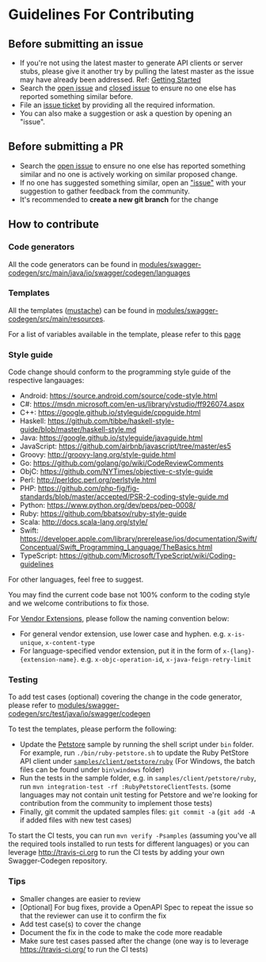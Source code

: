 # Guidelines For Contributing

## Before submitting an issue

 - If you're not using the latest master to generate API clients or server stubs, please give it another try by pulling the latest master as the issue may have already been addressed. Ref: [Getting Started](https://github.com/swagger-api/swagger-codegen#getting-started)
 - Search the [open issue](https://github.com/swagger-api/swagger-codegen/issues) and [closed issue](https://github.com/swagger-api/swagger-codegen/issues?q=is%3Aissue+is%3Aclosed) to ensure no one else has reported something similar before.
 - File an [issue ticket](https://github.com/swagger-api/swagger-codegen/issues/new) by providing all the required information. 
 - You can also make a suggestion or ask a question by opening an "issue".

## Before submitting a PR

 - Search the [open issue](https://github.com/swagger-api/swagger-codegen/issues) to ensure no one else has reported something similar and no one is actively working on similar proposed change.
 - If no one has suggested something similar, open an ["issue"](https://github.com/swagger-api/swagger-codegen/issues) with your suggestion to gather feedback from the community.
 - It's recommended to **create a new git branch** for the change

## How to contribute

### Code generators

All the code generators can be found in [modules/swagger-codegen/src/main/java/io/swagger/codegen/languages](https://github.com/swagger-api/swagger-codegen/tree/master/modules/swagger-codegen/src/main/java/io/swagger/codegen/languages)

### Templates

All the templates ([mustache](https://mustache.github.io/)) can be found in [modules/swagger-codegen/src/main/resources](https://github.com/swagger-api/swagger-codegen/tree/master/modules/swagger-codegen/src/main/resources).

For a list of variables available in the template, please refer to this [page](https://github.com/swagger-api/swagger-codegen/wiki/Mustache-Template-Variables)


### Style guide
Code change should conform to the programming style guide of the respective langauages:
- Android: https://source.android.com/source/code-style.html
- C#: https://msdn.microsoft.com/en-us/library/vstudio/ff926074.aspx
- C++: https://google.github.io/styleguide/cppguide.html
- Haskell: https://github.com/tibbe/haskell-style-guide/blob/master/haskell-style.md
- Java: https://google.github.io/styleguide/javaguide.html
- JavaScript: https://github.com/airbnb/javascript/tree/master/es5
- Groovy: http://groovy-lang.org/style-guide.html
- Go: https://github.com/golang/go/wiki/CodeReviewComments
- ObjC: https://github.com/NYTimes/objective-c-style-guide
- Perl: http://perldoc.perl.org/perlstyle.html
- PHP: https://github.com/php-fig/fig-standards/blob/master/accepted/PSR-2-coding-style-guide.md
- Python: https://www.python.org/dev/peps/pep-0008/
- Ruby: https://github.com/bbatsov/ruby-style-guide
- Scala: http://docs.scala-lang.org/style/
- Swift: https://developer.apple.com/library/prerelease/ios/documentation/Swift/Conceptual/Swift_Programming_Language/TheBasics.html
- TypeScript: https://github.com/Microsoft/TypeScript/wiki/Coding-guidelines

For other languages, feel free to suggest.

You may find the current code base not 100% conform to the coding style and we welcome contributions to fix those.

For [Vendor Extensions](https://github.com/OAI/OpenAPI-Specification/blob/master/versions/2.0.md#vendorExtensions), please follow the naming convention below:
- For general vendor extension, use lower case and hyphen. e.g. `x-is-unique`, `x-content-type`
- For language-specified vendor extension, put it in the form of `x-{lang}-{extension-name}`. e.g. `x-objc-operation-id`, `x-java-feign-retry-limit` 

### Testing

To add test cases (optional) covering the change in the code generator, please refer to [modules/swagger-codegen/src/test/java/io/swagger/codegen](https://github.com/swagger-api/swagger-codegen/tree/master/modules/swagger-codegen/src/test/java/io/swagger/codegen)

To test the templates, please perform the following:
- Update the [Petstore](http://petstore.swagger.io/) sample by running the shell script under `bin` folder. For example, run `./bin/ruby-petstore.sh` to update the Ruby PetStore API client under [`samples/client/petstore/ruby`](https://github.com/swagger-api/swagger-codegen/tree/master/samples/client/petstore/ruby) (For Windows, the batch files can be found under `bin\windows` folder)
- Run the tests in the sample folder, e.g. in `samples/client/petstore/ruby`, run `mvn integration-test -rf :RubyPetstoreClientTests`. (some languages may not contain unit testing for Petstore and we're looking for contribution from the community to implement those tests)
- Finally, git commit the updated samples files: `git commit -a`
  (`git add -A` if added files with new test cases)

To start the CI tests, you can run `mvn verify -Psamples` (assuming you've all the required tools installed to run tests for different languages) or you can leverage http://travis-ci.org to run the CI tests by adding your own Swagger-Codegen repository.

### Tips
- Smaller changes are easier to review
- [Optional] For bug fixes, provide a OpenAPI Spec to repeat the issue so that the reviewer can use it to confirm the fix
- Add test case(s) to cover the change
- Document the fix in the code to make the code more readable
- Make sure test cases passed after the change (one way is to leverage https://travis-ci.org/ to run the CI tests)
